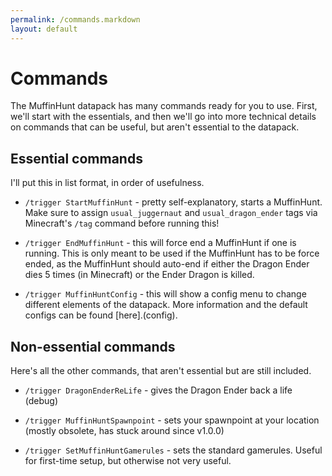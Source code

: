 ```yaml
---
permalink: /commands.markdown
layout: default
---
```

# Commands

The MuffinHunt datapack has many commands ready for you to use. First, we'll start with the essentials, and then we'll go into more technical details on commands that can be useful, but aren't essential to the datapack.

## Essential commands

I'll put this in list format, in order of usefulness.

- `/trigger StartMuffinHunt` - pretty self-explanatory, starts a MuffinHunt. Make sure to assign `usual_juggernaut` and `usual_dragon_ender` tags via Minecraft's `/tag` command before running this!

- `/trigger EndMuffinHunt` - this will force end a MuffinHunt if one is running. This is only meant to be used if the MuffinHunt has to be force ended, as the MuffinHunt should auto-end if either the Dragon Ender dies 5 times (in Minecraft) or the Ender Dragon is killed.

- `/trigger MuffinHuntConfig` - this will show a config menu to change different elements of the datapack. More information and the default configs can be found [here].(config).

## Non-essential commands

Here's all the other commands, that aren't essential but are still included.

- `/trigger DragonEnderReLife` - gives the Dragon Ender back a life (debug)

- `/trigger MuffinHuntSpawnpoint` - sets your spawnpoint at your location (mostly obsolete, has stuck around since v1.0.0)

- `/trigger SetMuffinHuntGamerules` - sets the standard gamerules. Useful for first-time setup, but otherwise not very useful.
